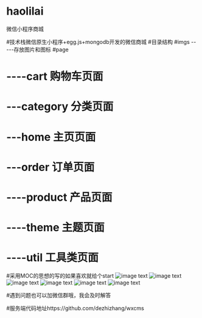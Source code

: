 # haolilai
微信小程序商城

#技术栈微信原生小程序+egg.js+mongodb开发的微信商城
#目录结构
#imgs -----存放图片和图标
#page
#   ----cart 购物车页面
#   ---category 分类页面
#   ---home 主页页面
#   ---order 订单页面
#   ----product 产品页面
#  ----theme  主题页面
#  ----util 工具类页面

#采用MOC的思想的写的如果喜欢就给个start
![image text](https://github.com/dezhizhang/haolilai/blob/master/imgs/1.jpg)
![image text](https://github.com/dezhizhang/haolilai/blob/master/imgs/2.png)
![image text](https://github.com/dezhizhang/haolilai/blob/master/imgs/3.png)
![image text](https://github.com/dezhizhang/haolilai/blob/master/imgs/4.png)
![image text](https://github.com/dezhizhang/haolilai/blob/master/imgs/5.png)
![image text](https://github.com/dezhizhang/haolilai/blob/master/imgs/6.png)

#遇到问题也可以加微信群哦，我会及时解答

#服务端代码地址https://github.com/dezhizhang/wxcms


